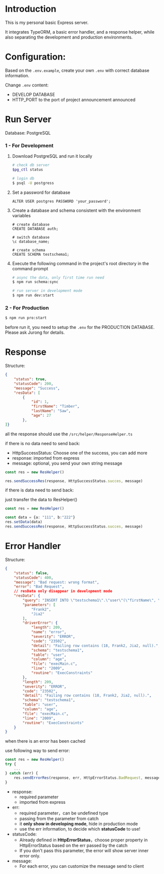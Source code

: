 # Introduction

This is my personal basic Express server.

It integrates TypeORM, a basic error handler, and a response helper, while also separating the development and production environments.



# Configuration:

Based on the `.env.example`, create your own `.env` with correct database information.

Change `.env` content:

- DEVELOP DATABASE
- HTTP_PORT to the port of project announcement announced





# Run Server

Database: PostgreSQL



### 1 - For Development

1. Download PostgreSQL and run it locally

   ~~~bash
   # check db server
   $pg_ctl status
   
   # login db
   $ psql -U postgress
   ~~~

   

2. Set a password for database

   ~~~postgresql
   ALTER USER postgres PASSWORD 'your_password';
   ~~~

   

3. Create a database and schema consistent with the environment variables

   ~~~postgresql
   # create database
   CREATE DATABASE auth;
   
   # switch database
   \c database_name;
   
   # create schema
   CREATE SCHEMA testschema1;
   ~~~

4. Execute the following command in the project's root directory in the command prompt

   ~~~bash
   # async the data, only first time run need
   $ npm run schema:sync
   
   # run server in development mode
   $ npm run dev:start
   ~~~

   

### 2 - For Production

~~~bash
$ npm run pro:start
~~~

before run it, you need to setup the `.env` for the PRODUCTION DATABASE. Please ask Jurong for details.



# Response

Structure:

~~~json
{
    "status": true,
    "statusCode": 200,
    "message": "Success",
    "resData": [
        {
            "id": 1,
            "firstName": "Timber",
            "lastName": "Saw",
            "age": 27
        },
]}
~~~



all the response should use the `/src/helper/ResponseHelper.ts`

if there is no data need to send back:

- HttpSuccessStatus: Choose one of the success, you can add more
- response: imported from express
- message: optional, you send your own string message

~~~typescript
const res = new ResHelper()

res.sendSuccessRes(response, HttpSuccessStatus.succes, message)
~~~

if there is data need to send back:

just transfer the data to ResHelper()

~~~typescript
const res = new ResHelper()

const data = {a: "111", b:"222"}
res.setData(data)
res.sendSuccessRes(response, HttpSuccessStatus.succes, message)
~~~



# Error Handler

Structure: 

~~~json
{
    "status": false,
    "statusCode": 400,
    "message": "Bad request: wrong format",
    "error": "Bad Request",
    // resData only disappear in development mode
    "resData": {
        "query": "INSERT INTO \"testschema1\".\"user\"(\"firstName\", \"lastName\", \"age\") VALUES ($1, $2, DEFAULT) RETURNING \"id\"",
        "parameters": [
            "Frank2",
            "Jia2"
        ],
        "driverError": {
            "length": 209,
            "name": "error",
            "severity": "ERROR",
            "code": "23502",
            "detail": "Failing row contains (18, Frank2, Jia2, null).",
            "schema": "testschema1",
            "table": "user",
            "column": "age",
            "file": "execMain.c",
            "line": "2009",
            "routine": "ExecConstraints"
        },
        "length": 209,
        "severity": "ERROR",
        "code": "23502",
        "detail": "Failing row contains (18, Frank2, Jia2, null).",
        "schema": "testschema1",
        "table": "user",
        "column": "age",
        "file": "execMain.c",
        "line": "2009",
        "routine": "ExecConstraints"
    }
}
~~~



when there is an error has been cached

use following way to send error:

~~~typescript
const res = new ResHelper()
try {
    ...
} catch (err) {
    res.sendErrorRes(response, err, HttpErrorStatus.BadRequest, message)
}
~~~

- response:
  - required parameter
  - imported from express
- err:
  - required parameter，can be undefined type
  - passing from the parameter from catch
  - it **only show in developing mode**, hide in production mode
  - use the err information, to decide which **statusCode** to use!
- statusCode:
  - Already defined in **HttpErrorStatus**，choose proper property in HttpErrorStatus based on the err passed by the catch
  - If you don't pass this parameter, the error will show server inner error only.
- message:
  - For each error, you can customize the message send to client













